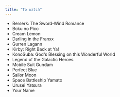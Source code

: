 ```yaml
---
title: "To watch"
---
```


* Berserk: The Sword-Wind Romance
* Boku no Pico
* Cream Lemon
* Darling in the Franxx
* Gurren Lagann
* Kirby: Right Back at Ya!
* KonoSuba: God's Blessing on this Wonderful World
* Legend of the Galactic Heroes
* Mobile Suit Gundam
* Perfect Blue
* Sailor Moon
* Space Battleship Yamato
* Urusei Yatsura
* Your Name

